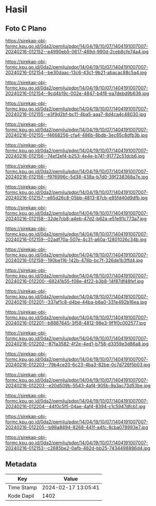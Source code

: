 # Hasil

## Foto C Plano

https://sirekap-obj-formc.kpu.go.id/0da2/pemilu/pdpr/14/04/19/10/07/1404191007007-20240216-012152--e4990eb5-0617-469d-990d-2ceb8cfe74a4.jpg

https://sirekap-obj-formc.kpu.go.id/0da2/pemilu/pdpr/14/04/19/10/07/1404191007007-20240216-012154--be30daac-13c6-43c1-9b21-abacac88c5a4.jpg

https://sirekap-obj-formc.kpu.go.id/0da2/pemilu/pdpr/14/04/19/10/07/1404191007007-20240216-012154--9cd4b19c-002e-4847-b4f8-ea7debd9b636.jpg

https://sirekap-obj-formc.kpu.go.id/0da2/pemilu/pdpr/14/04/19/10/07/1404191007007-20240216-012155--e3f9d2bf-bc11-4ba5-aaa7-8d4ca4c48030.jpg

https://sirekap-obj-formc.kpu.go.id/0da2/pemilu/pdpr/14/04/19/10/07/1404191007007-20240216-012155--f4668256-cfa4-486b-8bdb-3ec65c8dfb3b.jpg

https://sirekap-obj-formc.kpu.go.id/0da2/pemilu/pdpr/14/04/19/10/07/1404191007007-20240216-012156--74ef2ef4-b253-4e4e-b741-91772c51dcb6.jpg

https://sirekap-obj-formc.kpu.go.id/0da2/pemilu/pdpr/14/04/19/10/07/1404191007007-20240216-012156--f976996c-5d38-438a-b7d0-39f238368a7e.jpg

https://sirekap-obj-formc.kpu.go.id/0da2/pemilu/pdpr/14/04/19/10/07/1404191007007-20240216-012157--e65d26c8-05bb-4813-87cb-e95fd40d9dfb.jpg

https://sirekap-obj-formc.kpu.go.id/0da2/pemilu/pdpr/14/04/19/10/07/1404191007007-20240216-012158--32de7cb8-a4eb-47d2-b62a-e51e91c773a7.jpg

https://sirekap-obj-formc.kpu.go.id/0da2/pemilu/pdpr/14/04/19/10/07/1404191007007-20240216-012159--02adf70a-507e-4c31-a60a-12801026c34b.jpg

https://sirekap-obj-formc.kpu.go.id/0da2/pemilu/pdpr/14/04/19/10/07/1404191007007-20240216-012159--190be116-142b-476b-bc7f-326de1b3ffd4.jpg

https://sirekap-obj-formc.kpu.go.id/0da2/pemilu/pdpr/14/04/19/10/07/1404191007007-20240216-012200--68241b55-f08e-4f22-b3b8-14f87df48fef.jpg

https://sirekap-obj-formc.kpu.go.id/0da2/pemilu/pdpr/14/04/19/10/07/1404191007007-20240216-012201--337af1c8-d4be-44ba-b6a0-331e492b16ea.jpg

https://sirekap-obj-formc.kpu.go.id/0da2/pemilu/pdpr/14/04/19/10/07/1404191007007-20240216-012201--b8887645-3f58-4812-98e3-9f1f0c002577.jpg

https://sirekap-obj-formc.kpu.go.id/0da2/pemilu/pdpr/14/04/19/10/07/1404191007007-20240216-012202--87fa3582-4f2e-4ed1-b758-d3359e3d86a8.jpg

https://sirekap-obj-formc.kpu.go.id/0da2/pemilu/pdpr/14/04/19/10/07/1404191007007-20240216-012203--79b4ce20-6c23-4ba3-82be-0c7d726f5b03.jpg

https://sirekap-obj-formc.kpu.go.id/0da2/pemilu/pdpr/14/04/19/10/07/1404191007007-20240216-012203--e20d509b-5543-4af4-905b-9a3ac73d53be.jpg

https://sirekap-obj-formc.kpu.go.id/0da2/pemilu/pdpr/14/04/19/10/07/1404191007007-20240216-012204--44f0c5f5-04ae-4af4-8394-c1c5947dfcb1.jpg

https://sirekap-obj-formc.kpu.go.id/0da2/pemilu/pdpr/14/04/19/10/07/1404191007007-20240216-012205--b98a8894-8268-441f-a4fc-8cba078993e7.jpg

https://sirekap-obj-formc.kpu.go.id/0da2/pemilu/pdpr/14/04/19/10/07/1404191007007-20240216-012153--c2685be2-0afb-462d-bb25-7434498896d4.jpg


## Metadata

| Key        | Value               |
| ---------- | ------------------- |
| Time Stamp | 2024-02-17 13:05:41 |
| Kode Dapil | 1402                |




